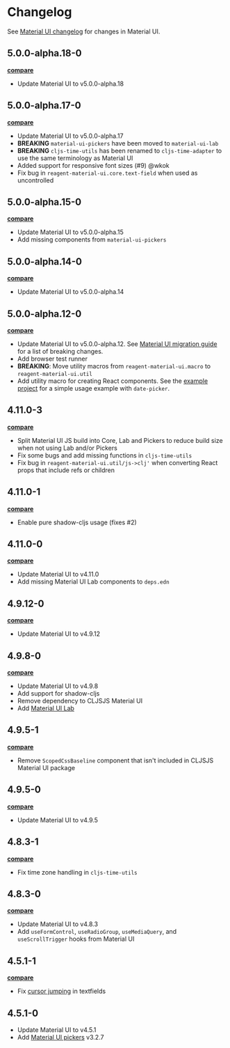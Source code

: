 # Changelog

See [Material UI changelog](https://github.com/mui-org/material-ui/blob/next/CHANGELOG.md) for changes in Material UI.

## 5.0.0-alpha.18-0

**[compare](https://github.com/arttuka/reagent-material-ui/compare/v5.0.0-alpha.17-0...v5.0.0-alpha.18-0)**

- Update Material UI to v5.0.0-alpha.18

## 5.0.0-alpha.17-0

**[compare](https://github.com/arttuka/reagent-material-ui/compare/v5.0.0-alpha.15-0...v5.0.0-alpha.17-0)**

- Update Material UI to v5.0.0-alpha.17
- **BREAKING** `material-ui-pickers` have been moved to `material-ui-lab`
- **BREAKING** `cljs-time-utils` has been renamed to `cljs-time-adapter` to use the same terminology as Material UI
- Added support for responsive font sizes (#9) @wkok
- Fix bug in `reagent-material-ui.core.text-field` when used as uncontrolled

## 5.0.0-alpha.15-0

**[compare](https://github.com/arttuka/reagent-material-ui/compare/v5.0.0-alpha.14-0...v5.0.0-alpha.15-0)**

- Update Material UI to v5.0.0-alpha.15
- Add missing components from `material-ui-pickers`

## 5.0.0-alpha.14-0

**[compare](https://github.com/arttuka/reagent-material-ui/compare/v5.0.0-alpha.12-0...v5.0.0-alpha.14-0)**

- Update Material UI to v5.0.0-alpha.14

## 5.0.0-alpha.12-0

**[compare](https://github.com/arttuka/reagent-material-ui/compare/v4.11.0-3...v5.0.0-alpha.12-0)**

- Update Material UI to v5.0.0-alpha.12. See [Material UI migration guide](https://next--material-ui.netlify.app/guides/migration-v4/) for a list of breaking changes.
- Add browser test runner
- **BREAKING**: Move utility macros from `reagent-material-ui.macro` to `reagent-material-ui.util`
- Add utility macro for creating React components. See the [example project](./example/src/example/core.cljs) for a simple usage example with `date-picker`.

## 4.11.0-3

**[compare](https://github.com/arttuka/reagent-material-ui/compare/v4.11.0-1...v4.11.0-3)**

- Split Material UI JS build into Core, Lab and Pickers to reduce build size when not using Lab and/or Pickers
- Fix some bugs and add missing functions in `cljs-time-utils`
- Fix bug in `reagent-material-ui.util/js->clj'` when converting React props that include refs or children

## 4.11.0-1

**[compare](https://github.com/arttuka/reagent-material-ui/compare/v4.11.0-0...v4.11.0-1)**

- Enable pure shadow-cljs usage (fixes #2)

## 4.11.0-0

**[compare](https://github.com/arttuka/reagent-material-ui/compare/v4.9.12-0...v4.11.0-0)**

- Update Material UI to v4.11.0
- Add missing Material UI Lab components to `deps.edn`

## 4.9.12-0

**[compare](https://github.com/arttuka/reagent-material-ui/compare/v4.9.8-0...v4.9.12-0)**

- Update Material UI to v4.9.12

## 4.9.8-0

**[compare](https://github.com/arttuka/reagent-material-ui/compare/v4.9.5-1...v4.9.8-0)**

- Update Material UI to v4.9.8
- Add support for shadow-cljs
- Remove dependency to CLJSJS Material UI
- Add [Material UI Lab](https://material-ui.com/components/about-the-lab/)

## 4.9.5-1

**[compare](https://github.com/arttuka/reagent-material-ui/compare/v4.9.5-0...v4.9.5-1)**

- Remove `ScopedCssBaseline` component that isn't included in CLJSJS Material UI package

## 4.9.5-0

**[compare](https://github.com/arttuka/reagent-material-ui/compare/v4.8.3-1...v4.9.5-0)**

- Update Material UI to v4.9.5

## 4.8.3-1

**[compare](https://github.com/arttuka/reagent-material-ui/compare/v4.8.3-0...v4.8.3-1)**

- Fix time zone handling in `cljs-time-utils`

## 4.8.3-0

**[compare](https://github.com/arttuka/reagent-material-ui/compare/v4.5.1-1...v4.8.3-0)**

- Update Material UI to v4.8.3
- Add `useFormControl`, `useRadioGroup`, `useMediaQuery`, and `useScrollTrigger` hooks from Material UI

## 4.5.1-1

**[compare](https://github.com/arttuka/reagent-material-ui/compare/v4.5.1-0...v4.5.1-1)**

- Fix [cursor jumping](https://github.com/reagent-project/reagent/blob/master/doc/examples/material-ui.md)
  in textfields

## 4.5.1-0

- Update Material UI to v4.5.1
- Add [Material UI pickers](https://material-ui-pickers.dev/) v3.2.7
